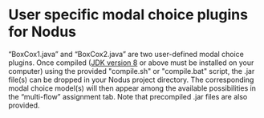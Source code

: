 # User specific modal choice plugins for Nodus


“BoxCox1.java” and “BoxCox2.java” are two user-defined modal choice 
plugins. Once compiled 
([JDK version 8](http://www.oracle.com/technetwork/java/javase/downloads/index.html) 
or above must be installed on your computer) using the provided 
"compile.sh" or "compile.bat" script, the .jar file(s) can be dropped in your Nodus project 
directory. The corresponding modal choice model(s) will then appear among 
the available possibilities in the “multi-flow” assignment tab. Note that 
precompiled .jar files are also provided.



